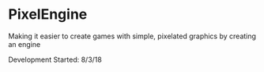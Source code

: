 # PixelEngine
Making it easier to create games with simple, pixelated graphics by creating an engine

Development Started: 8/3/18
